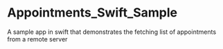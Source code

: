 # Appointments_Swift_Sample
A sample app in swift that demonstrates the fetching list of appointments from a remote server
